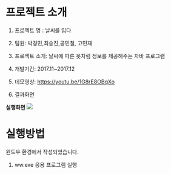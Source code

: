 # 프로젝트 소개

1. 프로젝트 명 : 날씨를 입다

2. 팀원: 박경민,최승진,공민철, 고민재

3. 프로젝트 소개: 날씨에 따른 옷차림 정보를 제공해주는 자바 프로그램

4. 개발기간: 2017.11~2017.12

5. 데모영상: https://youtu.be/1G8rE8OBqXo

5. 결과화면

<b>실행화면</b>
<img src="https://user-images.githubusercontent.com/37204852/79061953-8daa2000-7cd0-11ea-83e5-951d071d33fc.png">

# 실행방법

윈도우 환경에서 작성되었습니다.

1. ww.exe 응용 프로그램 실행
